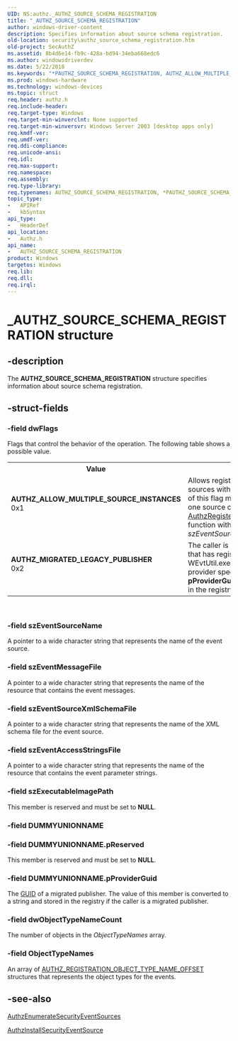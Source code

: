 ```yaml
---
UID: NS:authz._AUTHZ_SOURCE_SCHEMA_REGISTRATION
title: "_AUTHZ_SOURCE_SCHEMA_REGISTRATION"
author: windows-driver-content
description: Specifies information about source schema registration.
old-location: security\authz_source_schema_registration.htm
old-project: SecAuthZ
ms.assetid: 8b4d6e14-fb9c-428a-bd94-34eba668edc6
ms.author: windowsdriverdev
ms.date: 5/22/2018
ms.keywords: "*PAUTHZ_SOURCE_SCHEMA_REGISTRATION, AUTHZ_ALLOW_MULTIPLE_SOURCE_INSTANCES, AUTHZ_MIGRATED_LEGACY_PUBLISHER, AUTHZ_SOURCE_SCHEMA_REGISTRATION, AUTHZ_SOURCE_SCHEMA_REGISTRATION structure [Security], PAUTHZ_SOURCE_SCHEMA_REGISTRATION, PAUTHZ_SOURCE_SCHEMA_REGISTRATION structure pointer [Security], _AUTHZ_SOURCE_SCHEMA_REGISTRATION, authz/AUTHZ_SOURCE_SCHEMA_REGISTRATION, authz/PAUTHZ_SOURCE_SCHEMA_REGISTRATION, security.authz_source_schema_registration"
ms.prod: windows-hardware
ms.technology: windows-devices
ms.topic: struct
req.header: authz.h
req.include-header: 
req.target-type: Windows
req.target-min-winverclnt: None supported
req.target-min-winversvr: Windows Server 2003 [desktop apps only]
req.kmdf-ver: 
req.umdf-ver: 
req.ddi-compliance: 
req.unicode-ansi: 
req.idl: 
req.max-support: 
req.namespace: 
req.assembly: 
req.type-library: 
req.typenames: AUTHZ_SOURCE_SCHEMA_REGISTRATION, *PAUTHZ_SOURCE_SCHEMA_REGISTRATION
topic_type:
-	APIRef
-	kbSyntax
api_type:
-	HeaderDef
api_location:
-	Authz.h
api_name:
-	AUTHZ_SOURCE_SCHEMA_REGISTRATION
product: Windows
targetos: Windows
req.lib: 
req.dll: 
req.irql: 
---
```


# _AUTHZ_SOURCE_SCHEMA_REGISTRATION structure


## -description


The <b>AUTHZ_SOURCE_SCHEMA_REGISTRATION</b> structure specifies information about source schema registration.


## -struct-fields




### -field dwFlags

Flags that control the behavior of the operation. The following table shows a possible value.

<table>
<tr>
<th>Value</th>
<th>Meaning</th>
</tr>
<tr>
<td width="40%"><a id="AUTHZ_ALLOW_MULTIPLE_SOURCE_INSTANCES"></a><a id="authz_allow_multiple_source_instances"></a><dl>
<dt><b>AUTHZ_ALLOW_MULTIPLE_SOURCE_INSTANCES</b></dt>
<dt>0x1</dt>
</dl>
</td>
<td width="60%">
Allows registration of  multiple sources with the same name.  Use of this flag  means that   more than one source can call the <a href="https://msdn.microsoft.com/726e480d-1a34-4fd6-ac2d-876fa08f4eae">AuthzRegisterSecurityEventSource</a> function with the same <i>szEventSourceName</i> at runtime.

</td>
</tr>
<tr>
<td width="40%"><a id="AUTHZ_MIGRATED_LEGACY_PUBLISHER"></a><a id="authz_migrated_legacy_publisher"></a><dl>
<dt><b>AUTHZ_MIGRATED_LEGACY_PUBLISHER</b></dt>
<dt>0x2</dt>
</dl>
</td>
<td width="60%">
The caller is a migrated publisher that has registered a manifest with WEvtUtil.exe. The <a href="https://msdn.microsoft.com/library/windows/hardware/dn922935">GUID</a> of the provider specified by the <b>pProviderGuid</b> member is stored in the registry.

</td>
</tr>
</table>
 


### -field szEventSourceName

A pointer to a wide character string that represents the name of the event source.


### -field szEventMessageFile

A pointer to a wide character string that represents the name of the resource that contains the event messages.


### -field szEventSourceXmlSchemaFile

A pointer to a wide character string that represents the name of the XML schema file for the event source.


### -field szEventAccessStringsFile

A pointer to a wide character string that represents the name of the resource that contains the event parameter strings.


### -field szExecutableImagePath

This member is reserved and must be set to <b>NULL</b>.


### -field DUMMYUNIONNAME

 


### -field DUMMYUNIONNAME.pReserved

This member is reserved and must be set to <b>NULL</b>.


### -field DUMMYUNIONNAME.pProviderGuid

The <a href="https://msdn.microsoft.com/library/windows/hardware/dn922935">GUID</a> of a migrated publisher. The value of this member is converted to a string and stored in the registry if the caller is a migrated publisher.


### -field dwObjectTypeNameCount

The number of objects in the <i>ObjectTypeNames</i> array.


### -field ObjectTypeNames

An array of <a href="https://msdn.microsoft.com/2ec39edc-7819-41a5-8798-dc51c00ba85e">AUTHZ_REGISTRATION_OBJECT_TYPE_NAME_OFFSET</a> structures that represents the object types for the events.


## -see-also




<a href="https://msdn.microsoft.com/2a20ccc9-f2ac-41e4-9d86-745004775e67">AuthzEnumerateSecurityEventSources</a>



<a href="https://msdn.microsoft.com/77cb5c6c-1634-4449-8d05-ce6357ad4e4b">AuthzInstallSecurityEventSource</a>
 

 

